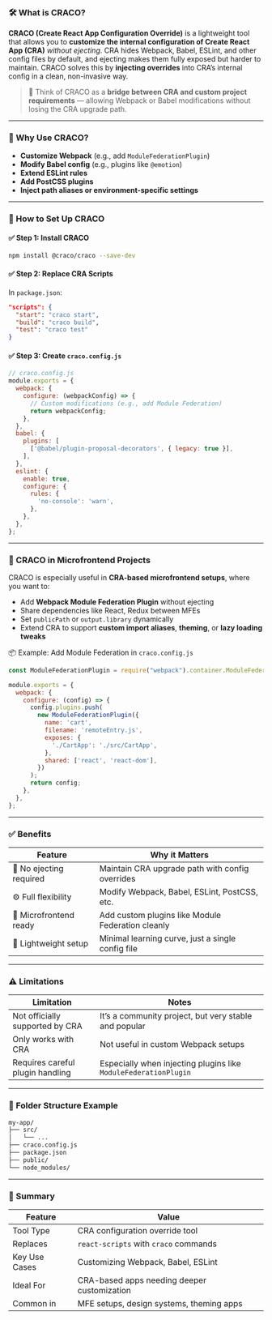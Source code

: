 ### 🛠️ What is **CRACO**?

**CRACO (Create React App Configuration Override)** is a lightweight tool that allows you to **customize the internal configuration of Create React App (CRA)** *without ejecting*. CRA hides Webpack, Babel, ESLint, and other config files by default, and ejecting makes them fully exposed but harder to maintain. CRACO solves this by **injecting overrides** into CRA’s internal config in a clean, non-invasive way.

> 📌 Think of CRACO as a **bridge between CRA and custom project requirements** — allowing Webpack or Babel modifications without losing the CRA upgrade path.

---

### 🎯 Why Use CRACO?

* **Customize Webpack** (e.g., add `ModuleFederationPlugin`)
* **Modify Babel config** (e.g., plugins like `@emotion`)
* **Extend ESLint rules**
* **Add PostCSS plugins**
* **Inject path aliases or environment-specific settings**

---

### 🔧 How to Set Up CRACO

#### ✅ Step 1: Install CRACO

```bash
npm install @craco/craco --save-dev
```

#### ✅ Step 2: Replace CRA Scripts

In `package.json`:

```json
"scripts": {
  "start": "craco start",
  "build": "craco build",
  "test": "craco test"
}
```

#### ✅ Step 3: Create `craco.config.js`

```js
// craco.config.js
module.exports = {
  webpack: {
    configure: (webpackConfig) => {
      // Custom modifications (e.g., add Module Federation)
      return webpackConfig;
    },
  },
  babel: {
    plugins: [
      ['@babel/plugin-proposal-decorators', { legacy: true }],
    ],
  },
  eslint: {
    enable: true,
    configure: {
      rules: {
        'no-console': 'warn',
      },
    },
  },
};
```

---

### 🧩 CRACO in Microfrontend Projects

CRACO is especially useful in **CRA-based microfrontend setups**, where you want to:

* Add **Webpack Module Federation Plugin** without ejecting
* Share dependencies like React, Redux between MFEs
* Set `publicPath` or `output.library` dynamically
* Extend CRA to support **custom import aliases**, **theming**, or **lazy loading tweaks**

📦 Example: Add Module Federation in `craco.config.js`

```js
const ModuleFederationPlugin = require("webpack").container.ModuleFederationPlugin;

module.exports = {
  webpack: {
    configure: (config) => {
      config.plugins.push(
        new ModuleFederationPlugin({
          name: 'cart',
          filename: 'remoteEntry.js',
          exposes: {
            './CartApp': './src/CartApp',
          },
          shared: ['react', 'react-dom'],
        })
      );
      return config;
    },
  },
};
```

---

### ✅ Benefits

| Feature                 | Why it Matters                                    |
| ----------------------- | ------------------------------------------------- |
| 🔧 No ejecting required | Maintain CRA upgrade path with config overrides   |
| ⚙️ Full flexibility     | Modify Webpack, Babel, ESLint, PostCSS, etc.      |
| 💼 Microfrontend ready  | Add custom plugins like Module Federation cleanly |
| 🚀 Lightweight setup    | Minimal learning curve, just a single config file |

---

### ⚠️ Limitations

| Limitation                       | Notes                                                           |
| -------------------------------- | --------------------------------------------------------------- |
| Not officially supported by CRA  | It’s a community project, but very stable and popular           |
| Only works with CRA              | Not useful in custom Webpack setups                             |
| Requires careful plugin handling | Especially when injecting plugins like `ModuleFederationPlugin` |

---

### 📁 Folder Structure Example

```bash
my-app/
├── src/
│   └── ...
├── craco.config.js
├── package.json
├── public/
└── node_modules/
```

---

### 🧾 Summary

| Feature       | Value                                       |
| ------------- | ------------------------------------------- |
| Tool Type     | CRA configuration override tool             |
| Replaces      | `react-scripts` with `craco` commands       |
| Key Use Cases | Customizing Webpack, Babel, ESLint          |
| Ideal For     | CRA-based apps needing deeper customization |
| Common in     | MFE setups, design systems, theming apps    |

